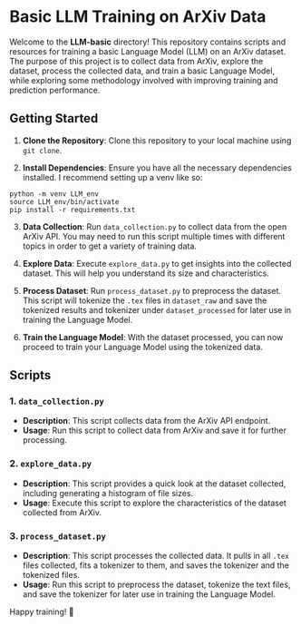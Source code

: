 # Basic LLM Training on ArXiv Data

Welcome to the **LLM-basic** directory! This repository contains scripts and resources for training a basic Language Model (LLM) on an ArXiv dataset. The purpose of this project is to collect data from ArXiv, explore the dataset, process the collected data, and train a basic Language Model, while exploring some methodology involved with improving training and prediction performance.

## Getting Started

1. **Clone the Repository**: Clone this repository to your local machine using `git clone`.

2. **Install Dependencies**: Ensure you have all the necessary dependencies installed. I recommend setting up a venv like so:
```
python -m venv LLM_env
source LLM_env/bin/activate
pip install -r requirements.txt
```

3. **Data Collection**: Run `data_collection.py` to collect data from the open ArXiv API. You may need to run this script multiple times with different topics in order to get a variety of training data.

4. **Explore Data**: Execute `explore_data.py` to get insights into the collected dataset. This will help you understand its size and characteristics.

5. **Process Dataset**: Run `process_dataset.py` to preprocess the dataset. This script will tokenize the `.tex` files in `dataset_raw` and save the tokenized results and tokenizer under `dataset_processed` for later use in training the Language Model.

6. **Train the Language Model**: With the dataset processed, you can now proceed to train your Language Model using the tokenized data.

## Scripts

### 1. `data_collection.py`
- **Description**: This script collects data from the ArXiv API endpoint.
- **Usage**: Run this script to collect data from ArXiv and save it for further processing.

### 2. `explore_data.py`
- **Description**: This script provides a quick look at the dataset collected, including generating a histogram of file sizes.
- **Usage**: Execute this script to explore the characteristics of the dataset collected from ArXiv.

### 3. `process_dataset.py`
- **Description**: This script processes the collected data. It pulls in all `.tex` files collected, fits a tokenizer to them, and saves the tokenizer and the tokenized files.
- **Usage**: Run this script to preprocess the dataset, tokenize the text files, and save the tokenizer for later use in training the Language Model.


Happy training! 🚀